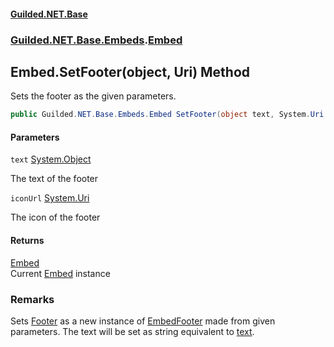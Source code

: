 
#### [Guilded.NET.Base](Guilded_NET_Base 'Guilded.NET.Base')
### [Guilded.NET.Base.Embeds](Guilded_NET_Base#Guilded_NET_Base_Embeds 'Guilded.NET.Base.Embeds').[Embed](Embed 'Guilded.NET.Base.Embeds.Embed')
## Embed.SetFooter(object, Uri) Method

Sets the footer as the given parameters.
```csharp
public Guilded.NET.Base.Embeds.Embed SetFooter(object text, System.Uri iconUrl=null);
```

#### Parameters

<a name='Guilded_NET_Base_Embeds_Embed_SetFooter(object_System_Uri)_text'></a>
`text` [System.Object](https://docs.microsoft.com/en-us/dotnet/api/System.Object 'System.Object')

The text of the footer

<a name='Guilded_NET_Base_Embeds_Embed_SetFooter(object_System_Uri)_iconUrl'></a>
`iconUrl` [System.Uri](https://docs.microsoft.com/en-us/dotnet/api/System.Uri 'System.Uri')

The icon of the footer


#### Returns
[Embed](Embed 'Guilded.NET.Base.Embeds.Embed')  
Current [Embed](Embed 'Guilded.NET.Base.Embeds.Embed') instance

### Remarks
  
Sets [Footer](Embed_Footer 'Guilded.NET.Base.Embeds.Embed.Footer') as a new instance of [EmbedFooter](EmbedFooter 'Guilded.NET.Base.Embeds.EmbedFooter') made from given parameters. The text will be set as string equivalent to [text](Embed_SetFooter(object_Uri)#Guilded_NET_Base_Embeds_Embed_SetFooter(object_System_Uri)_text 'Guilded.NET.Base.Embeds.Embed.SetFooter(object, System.Uri).text').